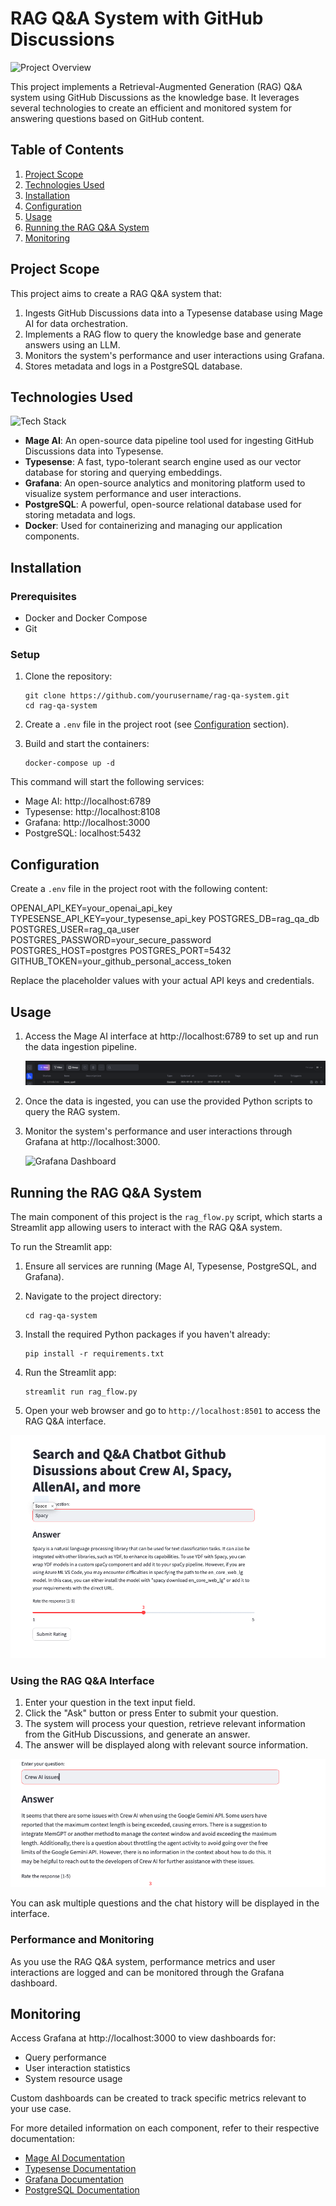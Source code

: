 # RAG Q&A System with GitHub Discussions

![Project Overview](/img/project_overview.png)

This project implements a Retrieval-Augmented Generation (RAG) Q&A system using GitHub Discussions as the knowledge base. It leverages several technologies to create an efficient and monitored system for answering questions based on GitHub content.

## Table of Contents

1. [Project Scope](#project-scope)
2. [Technologies Used](#technologies-used)
3. [Installation](#installation)
4. [Configuration](#configuration)
5. [Usage](#usage)
6. [Running the RAG Q&A System](#running-the-rag-qa-system)
7. [Monitoring](#monitoring)

## Project Scope

This project aims to create a RAG Q&A system that:

1. Ingests GitHub Discussions data into a Typesense database using Mage AI for data orchestration.
2. Implements a RAG flow to query the knowledge base and generate answers using an LLM.
3. Monitors the system's performance and user interactions using Grafana.
4. Stores metadata and logs in a PostgreSQL database.

## Technologies Used

![Tech Stack](/img/tech_stack.png)

- **Mage AI**: An open-source data pipeline tool used for ingesting GitHub Discussions data into Typesense.
- **Typesense**: A fast, typo-tolerant search engine used as our vector database for storing and querying embeddings.
- **Grafana**: An open-source analytics and monitoring platform used to visualize system performance and user interactions.
- **PostgreSQL**: A powerful, open-source relational database used for storing metadata and logs.
- **Docker**: Used for containerizing and managing our application components.

## Installation

### Prerequisites

- Docker and Docker Compose
- Git

### Setup

1. Clone the repository:
   ```
   git clone https://github.com/yourusername/rag-qa-system.git
   cd rag-qa-system
   ```

2. Create a `.env` file in the project root (see [Configuration](#configuration) section).

3. Build and start the containers:
   ```
   docker-compose up -d
   ```

This command will start the following services:
- Mage AI: http://localhost:6789
- Typesense: http://localhost:8108
- Grafana: http://localhost:3000
- PostgreSQL: localhost:5432

## Configuration

Create a `.env` file in the project root with the following content:


OPENAI_API_KEY=your_openai_api_key
TYPESENSE_API_KEY=your_typesense_api_key
POSTGRES_DB=rag_qa_db
POSTGRES_USER=rag_qa_user
POSTGRES_PASSWORD=your_secure_password
POSTGRES_HOST=postgres
POSTGRES_PORT=5432
GITHUB_TOKEN=your_github_personal_access_token



Replace the placeholder values with your actual API keys and credentials.

## Usage

1. Access the Mage AI interface at http://localhost:6789 to set up and run the data ingestion pipeline.

   ![Mage AI Dashboard](/img/mage_ai_dashboard.png)

2. Once the data is ingested, you can use the provided Python scripts to query the RAG system.

3. Monitor the system's performance and user interactions through Grafana at http://localhost:3000.

   ![Grafana Dashboard](/img/grafana_dashboard.png)

## Running the RAG Q&A System

The main component of this project is the `rag_flow.py` script, which starts a Streamlit app allowing users to interact with the RAG Q&A system.

To run the Streamlit app:

1. Ensure all services are running (Mage AI, Typesense, PostgreSQL, and Grafana).

2. Navigate to the project directory:
   ```
   cd rag-qa-system
   ```

3. Install the required Python packages if you haven't already:
   ```
   pip install -r requirements.txt
   ```

4. Run the Streamlit app:
   ```
   streamlit run rag_flow.py
   ```

5. Open your web browser and go to `http://localhost:8501` to access the RAG Q&A interface.

![Streamlit RAG Q&A Interface](/img/streamlit_rag_qa.png)

### Using the RAG Q&A Interface

1. Enter your question in the text input field.
2. Click the "Ask" button or press Enter to submit your question.
3. The system will process your question, retrieve relevant information from the GitHub Discussions, and generate an answer.
4. The answer will be displayed along with relevant source information.

![Streamlit Answer Display](/img/streamlit_answer.png)

You can ask multiple questions and the chat history will be displayed in the interface.

### Performance and Monitoring

As you use the RAG Q&A system, performance metrics and user interactions are logged and can be monitored through the Grafana dashboard.

## Monitoring

Access Grafana at http://localhost:3000 to view dashboards for:
- Query performance
- User interaction statistics
- System resource usage

Custom dashboards can be created to track specific metrics relevant to your use case.

For more detailed information on each component, refer to their respective documentation:
- [Mage AI Documentation](https://docs.mage.ai/)
- [Typesense Documentation](https://typesense.org/docs/)
- [Grafana Documentation](https://grafana.com/docs/)
- [PostgreSQL Documentation](https://www.postgresql.org/docs/)